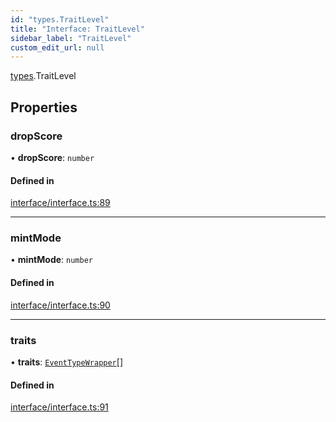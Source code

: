 ```yaml
---
id: "types.TraitLevel"
title: "Interface: TraitLevel"
sidebar_label: "TraitLevel"
custom_edit_url: null
---
```


[types](../namespaces/types.md).TraitLevel

## Properties

### dropScore

• **dropScore**: `number`

#### Defined in

[interface/interface.ts:89](https://github.com/CityOfZion/isengard/blob/aaf6827/sdk/src/interface/interface.ts#L89)

___

### mintMode

• **mintMode**: `number`

#### Defined in

[interface/interface.ts:90](https://github.com/CityOfZion/isengard/blob/aaf6827/sdk/src/interface/interface.ts#L90)

___

### traits

• **traits**: [`EventTypeWrapper`](types.EventTypeWrapper.md)[]

#### Defined in

[interface/interface.ts:91](https://github.com/CityOfZion/isengard/blob/aaf6827/sdk/src/interface/interface.ts#L91)
